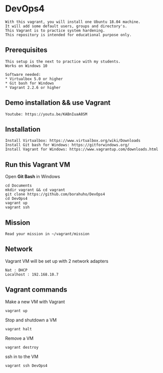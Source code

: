 # DevOps4
```
With this vagrant, you will install one Ubuntu 18.04 machine.
It will add some default users, groups and directory's.
This Vagrant is to practice system hardening.
This repository is intended for educational purpose only.
```

## Prerequisites
```
This setup is the next to practice with my students.
Works on Windows 10

Software needed:
* Virtualbox 5.0 or higher
* Git bash for Windows
* Vagrant 2.2.6 or higher
```

## Demo installation && use Vagrant
```
Youtube: https://youtu.be/KABnIuaA8SM
```

## Installation
```
Install Virtualbox: https://www.virtualbox.org/wiki/Downloads
Install Git bash for Windows: https://gitforwindows.org/
Install Vagrant for Windows: https://www.vagrantup.com/downloads.html
```
## Run this Vagrant VM
Open **Git Bash** in Windows
```
cd Documents
mkdir vagrant && cd vagrant
git clone https://github.com/borahuho/DevOps4
cd DevOps4
vagrant up
vagrant ssh
```
## Mission
```
Read your mission in ~/vagrant/mission
```
## Network
Vagrant VM will be set up with 2 network adapters
```
Nat : DHCP
Localhost : 192.168.10.7
```
## Vagrant commands
Make a new VM with Vagrant
```
vagrant up
```
Stop and shutdown a VM
```
vagrant halt
```
Remove a VM
```
vagrant destroy
```
ssh in to the VM
```
vagrant ssh DevOps4
```

